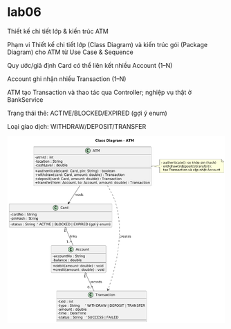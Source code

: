 # lab06
Thiết kế chi tiết lớp &amp; kiến trúc ATM

Phạm vi
Thiết kế chi tiết lớp (Class Diagram) và kiến trúc gói (Package Diagram) cho ATM từ Use Case & Sequence

Quy ước/giả định
 Card có thể liên kết nhiều Account (1–N)

 
 Account ghi nhận nhiều Transaction (1–N)

 

 
 ATM tạo Transaction và thao tác qua Controller; nghiệp vụ thật ở BankService

 
 Trạng thái thẻ: ACTIVE/BLOCKED/EXPIRED (gợi ý enum)

 
 Loại giao dịch: WITHDRAW/DEPOSIT/TRANSFER

 
![class](https://github.com/n23dcpt013-wq/lab06/blob/main/atm%20class.png)
